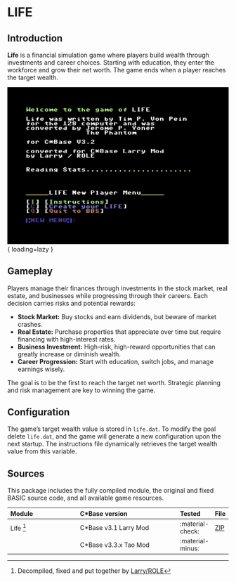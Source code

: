 <style>
    table th:first-of-type {
        width: 40%;
    }
    table th:nth-of-type(2) {
        width: 100%;
    }
    table th:nth-of-type(3) {
        width: 100%;
    }
    table th:nth-of-type(4) {
        width: 100%;
    }
</style>
# LIFE

## Introduction
**Life** is a financial simulation game where players build wealth through investments and career choices. Starting with education, they enter the workforce and grow their net worth. The game ends when a player reaches the target wealth.

![opening screen](/assets/images/cbase-games/life/opening-screen.png){ loading=lazy }

## Gameplay
Players manage their finances through investments in the stock market, real estate, and businesses while progressing through their careers. Each decision carries risks and potential rewards:

- **Stock Market:** Buy stocks and earn dividends, but beware of market crashes.
- **Real Estate:** Purchase properties that appreciate over time but require financing with high-interest rates.
- **Business Investment:** High-risk, high-reward opportunities that can greatly increase or diminish wealth.
- **Career Progression:** Start with education, switch jobs, and manage earnings wisely.

The goal is to be the first to reach the target net worth. Strategic planning and risk management are key to winning the game.

## Configuration
The game’s target wealth value is stored in `life.dat`. To modify the goal delete `life.dat`, and the game will generate a new configuration upon the next startup. The instructions file dynamically retrieves the target wealth value from this variable.

## Sources
This package includes the fully compiled module, the original and fixed BASIC source code, and all available game resources.

| Module    | C\*Base version        | Tested           | File                    |
| :-------- | :--------------------- | :--------------- | ----------------------- |
| Life [^1] | C\*Base v3.1 Larry Mod | :material-check: | [ZIP](sources/life.zip) |
|           | C\*Base v3.3.x Tao Mod | :material-minus: |                         |

[^1]: Decompiled, fixed and put together by [Larry/ROLE](https://csdb.dk/scener/?id=7207)